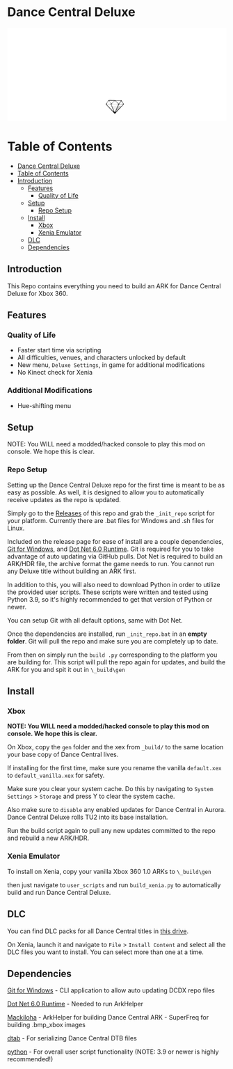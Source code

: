 # Dance Central Deluxe

![Header Image](dependencies/header.png)

# Table of Contents  
- [Dance Central Deluxe](#dance-central-deluxe)
- [Table of Contents](#table-of-contents)
- [Introduction](#introduction)
  - [Features](#features)
    - [Quality of Life](#quality-of-life)
  - [Setup](#setup)
    - [Repo Setup](#repo-setup)
  - [Install](#install)
    - [Xbox](#xbox)
    - [Xenia Emulator](#xenia-emulator)
  - [DLC](#dlc)
  - [Dependencies](#dependencies)

## Introduction

This Repo contains everything you need to build an ARK for Dance Central Deluxe for Xbox 360.

## Features

### Quality of Life
* Faster start time via scripting
* All difficulties, venues, and characters unlocked by default
* New menu, `Deluxe Settings`, in game for additional modifications
* No Kinect check for Xenia

### Additional Modifications
* Hue-shifting menu

## Setup

NOTE: You WILL need a modded/hacked console to play this mod on console. We hope this is clear.

### Repo Setup
Setting up the Dance Central Deluxe repo for the first time is meant to be as easy as possible.
As well, it is designed to allow you to automatically receive updates as the repo is updated.

Simply go to the [Releases](https://github.com/hmxmilohax/dance-central-1-deluxe/releases) of this repo and grab the `_init_repo` script for your platform. Currently there are .bat files for Windows and .sh files for Linux.

Included on the release page for ease of install are a couple dependencies, [Git for Windows](https://gitforwindows.org/), and [Dot Net 6.0 Runtime](https://dotnet.microsoft.com/en-us/download/dotnet/6.0/runtime).
Git is required for you to take advantage of auto updating via GitHub pulls. Dot Net is required to build an ARK/HDR file, the archive format the game needs to run. You cannot run any Deluxe title without building an ARK first.

In addition to this, you will also need to download Python in order to utilize the provided user scripts. These scripts were written and tested using Python 3.9, so it's highly recommended to get that version of Python or newer.

You can setup Git with all default options, same with Dot Net.

Once the dependencies are installed, run `_init_repo.bat` in an **empty folder**. Git will pull the repo and make sure you are completely up to date.

From then on simply run the `build .py` corresponding to the platform you are building for. This script will pull the repo again for updates, and build the ARK for you and spit it out in `\_build\gen`

## Install

### Xbox

**NOTE: You WILL need a modded/hacked console to play this mod on console. We hope this is clear.**

On Xbox, copy the `gen` folder and the xex from `_build/` to the same location your base copy of Dance Central lives.

If installing for the first time, make sure you rename the vanilla `default.xex` to `default_vanilla.xex` for safety.

Make sure you clear your system cache. Do this by navigating to `System Settings` > `Storage` and press Y to clear the system cache.

Also make sure to `disable` any enabled updates for Dance Central in Aurora. Dance Central Deluxe rolls TU2 into its base installation.

Run the build script again to pull any new updates committed to the repo and rebuild a new ARK/HDR.

### Xenia Emulator

To install on Xenia, copy your vanilla Xbox 360 1.0 ARKs to `\_build\gen`

then just navigate to `user_scripts` and run `build_xenia.py` to automatically build and run Dance Central Deluxe.

## DLC

You can find DLC packs for all Dance Central titles in [this drive](https://drive.google.com/drive/folders/1Wc_oYoY8I-HL8XYOlau5qi99CQkPoStl).

On Xenia, launch it and navigate to `File` > `Install Content` and select all the DLC files you want to install. You can select more than one at a time.

## Dependencies

[Git for Windows](https://gitforwindows.org/) - CLI application to allow auto updating DCDX repo files

[Dot Net 6.0 Runtime](https://dotnet.microsoft.com/en-us/download/dotnet/6.0/runtime) - Needed to run ArkHelper

[Mackiloha](https://github.com/PikminGuts92/Mackiloha) - ArkHelper for building Dance Central ARK - SuperFreq for building .bmp_xbox images

[dtab](https://github.com/mtolly/dtab) - For serializing Dance Central DTB files

[python](https://www.python.org/downloads/) - For overall user script functionality (NOTE: 3.9 or newer is highly recommended!)
